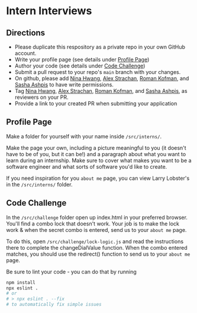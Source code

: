 # Intern Interviews
## Directions
- Please duplicate this respository as a private repo in your own GitHub account.
- Write your profile page (see details under [Profile Page](#profile-page))
- Author your code (see details under [Code Challenge](#code-challenge))
- Submit a pull request to your repo's `main` branch with your changes.
- On github, please add [Nina Hwang](https://github.com/nihwang), [Alex Strachan](https://github.com/metalsheep/), [Roman Kofman](https://github.com/rkofman-lob), and [Sasha Ashpis](https://github.com/sasha-ashpis) to have write permissions.
- Tag [Nina Hwang](https://github.com/nihwang), [Alex Strachan](https://github.com/metalsheep/), [Roman Kofman](https://github.com/rkofman-lob), and [Sasha Ashpis](https://github.com/sasha-ashpis), as reviewers on your PR.
- Provide a link to your created PR when submitting your application

## Profile Page
Make a folder for yourself with your name inside `/src/interns/`.

Make the page your own, including a picture meaningful to you (it doesn't have to be of you, but it can be!) and a paragraph about what you want to learn during an internship.  Make sure to cover what makes you want to be a software engineer and what sorts of software you'd like to create.

If you need inspiration for you `about me` page, you can view Larry Lobster's in the `/src/interns/` folder.

## Code Challenge
In the `/src/challenge` folder open up index.html in your preferred browser.  You'll find a combo lock that doesn't work.  Your job is to make the lock work & when the secret combo is entered, send us to your `about me` page.

To do this, open `/src/challenge/lock-logic.js` and read the instructions there to complete the changeDialValue function.  When the combo entered matches, you should use the redirect() function to send us to your `about me` page.

Be sure to lint your code - you can do that by running
```sh
npm install
npx eslint .
# or
# > npx eslint . --fix
# to automatically fix simple issues
```
